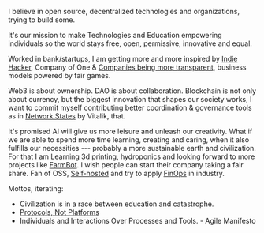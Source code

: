 I believe in open source, decentralized technologies and organizations, trying to build some.

It\'s our mission to make Technologies and Education empowering individuals so the world stays free, open, permissive, innovative and equal.

Worked in bank/startups, I am getting more and more inspired by [Indie Hacker](https://www.indiehackers.com/), Company of One & [Companies being more transparent](https://www.slideshare.net/Bufferapp/buffer-culture-04), business models powered by fair games.

Web3 is about ownership. DAO is about collaboration. Blockchain is not only about currency, but the biggest innovation that shapes our society works, I want to commit myself contributing better coordination & governance tools as in [Network States](https://vitalik.ca/general/2022/07/13/networkstates.html) by Vitalik, that.

It\'s promised AI will give us more leisure and unleash our creativity. What if we are able to spend more time learning, creating and caring, when it also fulfills our necessities --- probably a more sustainable earth and civilization. For that I am Learning 3d printing, hydroponics and looking forward to more projects like [FarmBot](https://farm.bot/). I wish people can start their company taking a fair share. Fan of OSS, [Self-hosted](https://www.reddit.com/r/selfhosted/) and try to apply [FinOps](https://www.finops.org/) in industry.

Mottos, iterating:

- Civilization is in a race between education and catastrophe.
- [Protocols, Not Platforms](https://knightcolumbia.org/content/protocols-not-platforms-a-technological-approach-to-free-speech)
- Individuals and Interactions Over Processes and Tools. - Agile Manifesto
